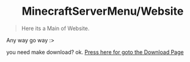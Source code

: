 <h1 align="center"> MinecraftServerMenu/Website </h1>

> Here its a Main of Website.

Any way go way :>

you need make download? ok. [Press here for goto the Download Page](https://gabrielramires.github.io/MinecraftServerMenu/Download)

